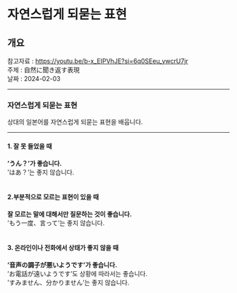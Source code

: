 # 자연스럽게 되묻는 표현

## 개요

참고자료 : https://youtu.be/b-x_EIPVhJE?si=6q0SEeu_ywcrU7jr<br>
주제 : 自然に聞き返す表現<br>
날짜 : 2024-02-03<br>

---

### 자연스럽게 되묻는 표현

상대의 일본어를 자연스럽게 되묻는 표현을 배웁니다.<br>

---

#### 1. 잘 못 들었을 때

**’うん？’가 좋습니다.**<br>
’はあ？’는 좋지 않습니다.<br><br>

#### 2.부분적으로 모르는 표현이 있을 때

**잘 모르는 말에 대해서만 질문하는 것이 좋습니다.**<br>
’もう一度、言って’는 좋지 않습니다.<br><br>

#### 3. 온라인이나 전화에서 상태가 좋지 않을 때

**’音声の調子が悪いようです’가 좋습니다.**<br>
’お電話が遠いようです’도 상황에 따라서는 좋습니다.<br>
’すみません、分かりません’는 좋지 않습니다.
